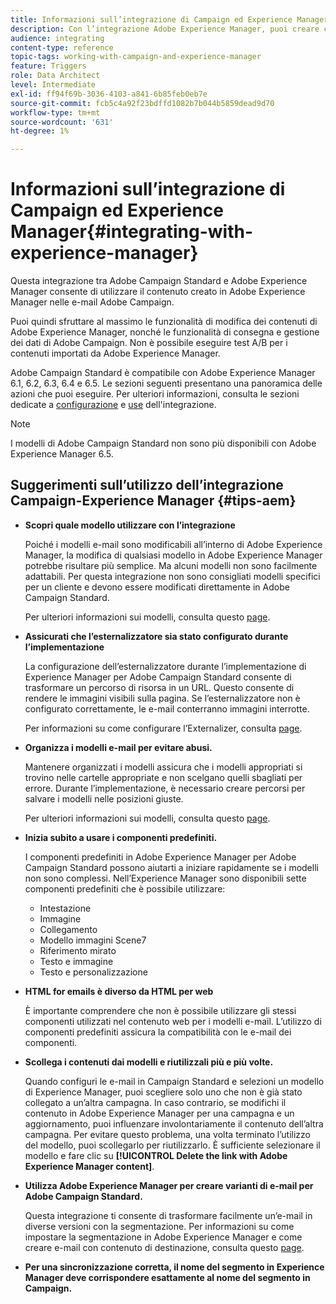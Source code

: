 ```yaml
---
title: Informazioni sull’integrazione di Campaign ed Experience Manager
description: Con l’integrazione Adobe Experience Manager, puoi creare contenuti direttamente in AEM e utilizzarli successivamente in Adobe Campaign.
audience: integrating
content-type: reference
topic-tags: working-with-campaign-and-experience-manager
feature: Triggers
role: Data Architect
level: Intermediate
exl-id: ff94f69b-3036-4103-a841-6b85feb0eb7e
source-git-commit: fcb5c4a92f23bdffd1082b7b044b5859dead9d70
workflow-type: tm+mt
source-wordcount: '631'
ht-degree: 1%

---
```


# Informazioni sull’integrazione di Campaign ed Experience Manager{#integrating-with-experience-manager}

Questa integrazione tra Adobe Campaign Standard e Adobe Experience Manager consente di utilizzare il contenuto creato in Adobe Experience Manager nelle e-mail Adobe Campaign.

Puoi quindi sfruttare al massimo le funzionalità di modifica dei contenuti di Adobe Experience Manager, nonché le funzionalità di consegna e gestione dei dati di Adobe Campaign. Non è possibile eseguire test A/B per i contenuti importati da Adobe Experience Manager.

Adobe Campaign Standard è compatibile con Adobe Experience Manager 6.1, 6.2, 6.3, 6.4 e 6.5. Le sezioni seguenti presentano una panoramica delle azioni che puoi eseguire. Per ulteriori informazioni, consulta le sezioni dedicate a [configurazione](https://experienceleague.adobe.com/docs/experience-manager-65/administering/integration/campaignstandard.html) e [use](https://experienceleague.adobe.com/docs/experience-manager-65/authoring/aem-adobe-campaign/campaign.html) dell&#39;integrazione.

>[!NOTE]
>
> I modelli di Adobe Campaign Standard non sono più disponibili con Adobe Experience Manager 6.5.

## Suggerimenti sull’utilizzo dell’integrazione Campaign-Experience Manager {#tips-aem}

* **Scopri quale modello utilizzare con l’integrazione**

   Poiché i modelli e-mail sono modificabili all’interno di Adobe Experience Manager, la modifica di qualsiasi modello in Adobe Experience Manager potrebbe risultare più semplice. Ma alcuni modelli non sono facilmente adattabili. Per questa integrazione non sono consigliati modelli specifici per un cliente e devono essere modificati direttamente in Adobe Campaign Standard.

   Per ulteriori informazioni sui modelli, consulta questo [page](https://experienceleague.adobe.com/docs/experience-manager-65/developing/platform/templates/templates.html).

* **Assicurati che l’esternalizzatore sia stato configurato durante l’implementazione**

   La configurazione dell’esternalizzatore durante l’implementazione di Experience Manager per Adobe Campaign Standard consente di trasformare un percorso di risorsa in un URL. Questo consente di rendere le immagini visibili sulla pagina. Se l’esternalizzatore non è configurato correttamente, le e-mail conterranno immagini interrotte.

   Per informazioni su come configurare l’Externalizer, consulta [page](https://experienceleague.adobe.com/docs/experience-manager-65/developing/platform/externalizer.html).

* **Organizza i modelli e-mail per evitare abusi.**

   Mantenere organizzati i modelli assicura che i modelli appropriati si trovino nelle cartelle appropriate e non scelgano quelli sbagliati per errore. Durante l’implementazione, è necessario creare percorsi per salvare i modelli nelle posizioni giuste.

   Per ulteriori informazioni sui modelli, consulta questo [page](https://experienceleague.adobe.com/docs/experience-manager-65/developing/platform/templates/templates.html#template-availability).

* **Inizia subito a usare i componenti predefiniti.**

   I componenti predefiniti in Adobe Experience Manager per Adobe Campaign Standard possono aiutarti a iniziare rapidamente se i modelli non sono complessi.
Nell’Experience Manager sono disponibili sette componenti predefiniti che è possibile utilizzare:

   * Intestazione
   * Immagine
   * Collegamento
   * Modello immagini Scene7
   * Riferimento mirato
   * Testo e immagine
   * Testo e personalizzazione

* **HTML for emails è diverso da HTML per web**

   È importante comprendere che non è possibile utilizzare gli stessi componenti utilizzati nel contenuto web per i modelli e-mail. L’utilizzo di componenti predefiniti assicura la compatibilità con le e-mail dei componenti.

* **Scollega i contenuti dai modelli e riutilizzali più e più volte.**

   Quando configuri le e-mail in Campaign Standard e selezioni un modello di Experience Manager, puoi scegliere solo uno che non è già stato collegato a un’altra campagna. In caso contrario, se modifichi il contenuto in Adobe Experience Manager per una campagna e un aggiornamento, puoi influenzare involontariamente il contenuto dell’altra campagna.
Per evitare questo problema, una volta terminato l’utilizzo del modello, puoi scollegarlo per riutilizzarlo. È sufficiente selezionare il modello e fare clic su **[!UICONTROL Delete the link with Adobe Experience Manager content]**.

* **Utilizza Adobe Experience Manager per creare varianti di e-mail per Adobe Campaign Standard.**

   Questa integrazione ti consente di trasformare facilmente un’e-mail in diverse versioni con la segmentazione.
Per informazioni su come impostare la segmentazione in Adobe Experience Manager e come creare e-mail con contenuto di destinazione, consulta questo [page](https://experienceleague.adobe.com/docs/experience-manager-65/authoring/aem-adobe-campaign/target-adobe-campaign.html#setting-up-segmentation-in-aem).

* **Per una sincronizzazione corretta, il nome del segmento in Experience Manager deve corrispondere esattamente al nome del segmento in Campaign.**
